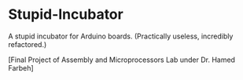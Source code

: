 # Stupid-Incubator
A stupid incubator for Arduino boards. (Practically useless, incredibly refactored.)

[Final Project of Assembly and Microprocessors Lab under Dr. Hamed Farbeh]
